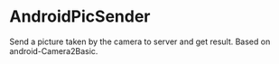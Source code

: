 # AndroidPicSender
Send a picture taken by the camera to server and get result. Based on android-Camera2Basic.
